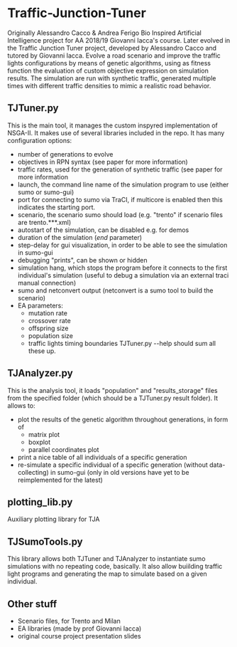 # Traffic-Junction-Tuner
Originally Alessandro Cacco & Andrea Ferigo Bio Inspired Artificial Intelligence project for AA 2018/19 Giovanni Iacca's course.
Later evolved in the Traffic Junction Tuner project, developed by Alessandro Cacco and tutored by Giovanni Iacca.
Evolve a road scenario and improve the traffic lights configurations by means of genetic algorithms, using as fitness function the evaluation of custom objective expression on simulation results. The simulation are run with synthetic traffic, generated multiple times with different traffic densities to mimic a realistic road behavior.

## TJTuner.py
This is the main tool, it manages the custom inspyred implementation of NSGA-II. It makes use of several libraries included in the repo.
It has many configuration options:
  - number of generations to evolve
  - objectives in RPN syntax (see paper for more information)
  - traffic rates, used for the generation of synthetic traffic (see paper for more information
  - launch, the command line name of the simulation program to use (either sumo or sumo-gui)
  - port for connecting to sumo via TraCI, if multicore is enabled then this indicates the starting port.
  - scenario, the scenario sumo should load (e.g. "trento" if scenario files are trento.***.xml)
  - autostart of the simulation, can be disabled e.g. for demos
  - duration of the simulation (*end* parameter)
  - step-delay for gui visualization, in order to be able to see the simulation in sumo-gui
  - debugging "prints", can be shown or hidden
  - simulation hang, which stops the program before it connects to the first individual's simulation (useful to debug a simulation via an external traci manual connection)
  - sumo and netconvert output (netconvert is a sumo tool to build the scenario)
  - EA parameters:
    - mutation rate
    - crossover rate
    - offspring size
    - population size
    - traffic lights timing boundaries
TJTuner.py --help should sum all these up.

## TJAnalyzer.py 
This is the analysis tool, it loads "population" and "results_storage" files from the specified folder (which should be a TJTuner.py result folder). 
It allows to:
  - plot the results of the genetic algorithm throughout generations, in form of
    - matrix plot
    - boxplot
    - parallel coordinates plot
  - print a nice table of all individuals of a specific generation
  - re-simulate a specific individual of a specific generation (without data-collecting) in sumo-gui (only in old versions have yet to be reimplemented for the latest)

## plotting_lib.py
Auxiliary plotting library for TJA

## TJSumoTools.py
This library allows both TJTuner and TJAnalyzer to instantiate sumo simulations with no repeating code, basically. It also allow buiilding traffic light programs and generating the map to simulate based on a given individual.


## Other stuff
  - Scenario files, for Trento and Milan
  - EA libraries (made by prof Giovanni Iacca)
  - original course project presentation slides
